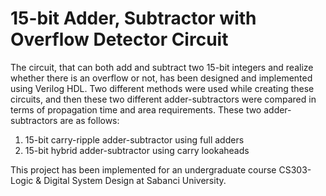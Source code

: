 # 15-bit Adder, Subtractor with Overflow Detector Circuit

The circuit, that can both add and subtract two 15-bit integers and realize whether there is an overflow or not, has been designed and implemented using Verilog HDL. Two different methods were used while creating these circuits, and then these two different adder-subtractors were compared in terms of propagation time and area requirements. These two adder-subtractors are as follows:

1.	15-bit carry-ripple adder-subtractor using full adders
2.	15-bit hybrid adder-subtractor using carry lookaheads 

This project has been implemented for an undergraduate course CS303-Logic & Digital System Design at Sabanci University.


